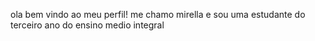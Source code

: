 ola bem vindo ao meu perfil! me chamo mirella e sou uma estudante do terceiro ano do ensino medio integral
